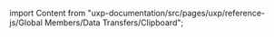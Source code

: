 
import Content from "uxp-documentation/src/pages/uxp/reference-js/Global Members/Data Transfers/Clipboard";

<Content query="product=xd"/>
